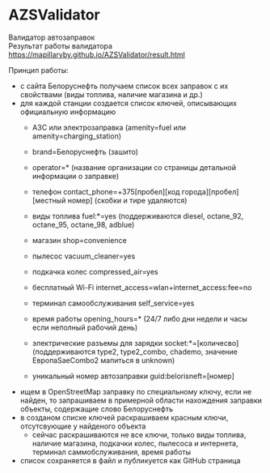 # AZSValidator
Валидатор автозаправок  
Результат работы валидатора https://mapillaryby.github.io/AZSValidator/result.html  

Принцип работы:  
* с сайта Белоруснефть получаем список всех заправок с их свойствами (виды топлива, наличие магазина и др.)
* для каждой станции создается список ключей, описывающих официальную информацию
    * АЗС или электрозаправка (amenity=fuel или amenity=charging_station)
    * brand=Белоруснефть (зашито)
    * operator=* (название организации со страницы детальной информации о заправке)
    * телефон contact_phone=+375[пробел][код города][пробел][местный номер] (скобки и тире удаляются)
    
    * виды топлива fuel:*=yes (поддерживаются diesel, octane_92, octane_95, octane_98, adblue)
    * магазин shop=convenience
    * пылесос vacuum_cleaner=yes
    * подкачка колес compressed_air=yes
    * бесплатный Wi-Fi internet_access=wlan+internet_access:fee=no
    * терминал самообслуживания self_service=yes
    * время работы opening_hours=* (24/7 либо дни недели и часы если неполный рабочий день)
    * электрические разъемы для зарядки socket:*=[количесво] (поддерживаются type2, type2_combo, chademo, значение ЕвропаSaeCombo2 мапиться в unknown)
    * уникальный номер автозаправки guid:belorisneft=[номер]
* ищем в OpenStreetMap заправку по специальному ключу, если не найден, то запрашиваем в примерной области нахождения заправки объекты, содержащие слово Белоруснефть
* в созданом списке ключей раскрашиваем красным ключи, отсутсвующие у найденого объекта 
    * сейчас раскрашиваются не все ключи, только виды топлива, наличие магазина, подкачки колес, пылесоса и интернета, терминал саммобслуживания, время работы
* список сохраняется в файл и публикуется как GitHub страница

